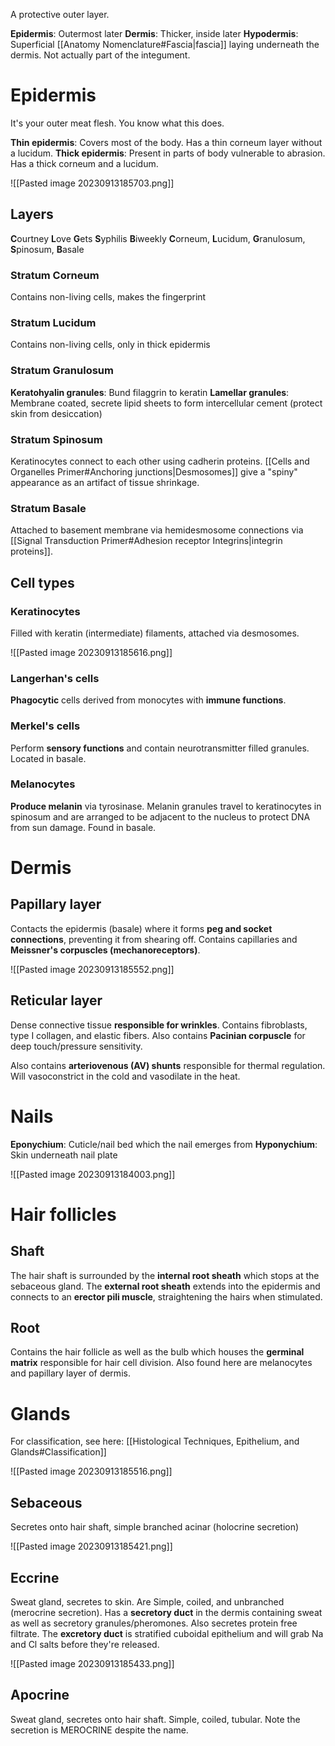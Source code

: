 A protective outer layer.

**Epidermis**: Outermost later
**Dermis**: Thicker, inside later
**Hypodermis**: Superficial [[Anatomy Nomenclature#Fascia|fascia]] laying underneath the dermis. Not actually part of the integument.
# Epidermis
It's your outer meat flesh. You know what this does.

**Thin epidermis**: Covers most of the body. Has a thin corneum layer without a lucidum.
**Thick epidermis**: Present in parts of body vulnerable to abrasion. Has a thick corneum and a lucidum.

![[Pasted image 20230913185703.png]]
## Layers
**C**ourtney **L**ove **G**ets **S**yphilis **B**iweekly
**C**orneum, **L**ucidum, **G**ranulosum, **S**pinosum, **B**asale
### Stratum Corneum
Contains non-living cells, makes the fingerprint
### Stratum Lucidum
Contains non-living cells, only in thick epidermis
### Stratum Granulosum
**Keratohyalin granules**: Bund filaggrin to keratin
**Lamellar granules**: Membrane coated, secrete lipid sheets to form intercellular cement (protect skin from desiccation)
### Stratum Spinosum
Keratinocytes connect to each other using cadherin proteins. [[Cells and Organelles Primer#Anchoring junctions|Desmosomes]] give a "spiny" appearance as an artifact of tissue shrinkage.
### Stratum Basale
Attached to basement membrane via hemidesmosome connections via [[Signal Transduction Primer#Adhesion receptor Integrins|integrin proteins]].
## Cell types
### Keratinocytes
Filled with keratin (intermediate) filaments, attached via desmosomes.

![[Pasted image 20230913185616.png]]
### Langerhan's cells
**Phagocytic** cells derived from monocytes with **immune functions**.
### Merkel's cells
Perform **sensory functions** and contain neurotransmitter filled granules. Located in basale.
### Melanocytes
**Produce melanin** via tyrosinase. Melanin granules travel to keratinocytes in spinosum and are arranged to be adjacent to the nucleus to protect DNA from sun damage. Found in basale.
# Dermis
## Papillary layer
Contacts the epidermis (basale) where it forms **peg and socket connections**, preventing it from shearing off. Contains capillaries and **Meissner's corpuscles (mechanoreceptors)**.

![[Pasted image 20230913185552.png]]
## Reticular layer
Dense connective tissue **responsible for wrinkles**. Contains fibroblasts, type I collagen, and elastic fibers. Also contains **Pacinian corpuscle** for deep touch/pressure sensitivity.

Also contains **arteriovenous (AV) shunts** responsible for thermal regulation. Will vasoconstrict in the cold and vasodilate in the heat.
# Nails
**Eponychium**: Cuticle/nail bed which the nail emerges from
**Hyponychium**: Skin underneath nail plate

![[Pasted image 20230913184003.png]]

# Hair follicles
## Shaft
The hair shaft is surrounded by the **internal root sheath** which stops at the sebaceous gland. The **external root sheath** extends into the epidermis and connects to an **erector pili muscle**, straightening the hairs when stimulated.
## Root
Contains the hair follicle as well as the bulb which houses the **germinal matrix** responsible for hair cell division. Also found here are melanocytes and papillary layer of dermis.
# Glands
For classification, see here: [[Histological Techniques, Epithelium, and Glands#Classification]]

![[Pasted image 20230913185516.png]]
## Sebaceous
Secretes onto hair shaft, simple branched acinar (holocrine secretion)

![[Pasted image 20230913185421.png]]
## Eccrine
Sweat gland, secretes to skin. Are Simple, coiled, and unbranched (merocrine secretion). Has a **secretory duct** in the dermis containing sweat as well as secretory granules/pheromones. Also secretes protein free filtrate. The **excretory duct** is stratified cuboidal epithelium and will grab Na and Cl salts before they're released.

![[Pasted image 20230913185433.png]]
## Apocrine
Sweat gland, secretes onto hair shaft. Simple, coiled, tubular. Note the secretion is MEROCRINE despite the name.